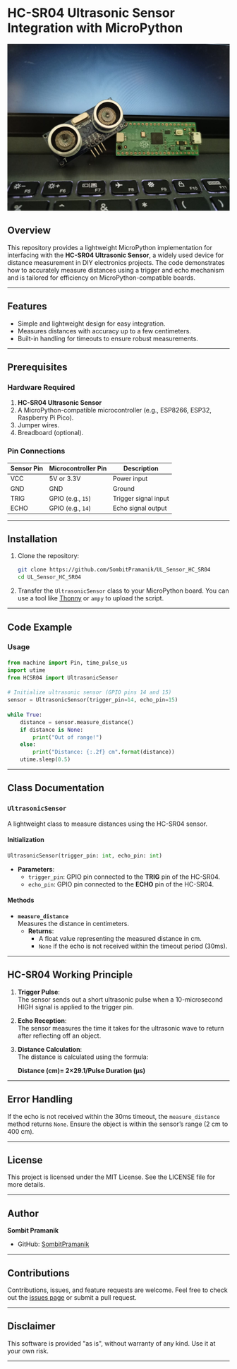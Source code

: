 # HC-SR04 Ultrasonic Sensor Integration with MicroPython  
![HC-SR04 Ultrasonic Sensor](./HC-SR04.jpeg)  

## Overview  

This repository provides a lightweight MicroPython implementation for interfacing with the **HC-SR04 Ultrasonic Sensor**, a widely used device for distance measurement in DIY electronics projects. The code demonstrates how to accurately measure distances using a trigger and echo mechanism and is tailored for efficiency on MicroPython-compatible boards.

---

## Features  
- Simple and lightweight design for easy integration.  
- Measures distances with accuracy up to a few centimeters.  
- Built-in handling for timeouts to ensure robust measurements.  

---

## Prerequisites  

### Hardware Required  
1. **HC-SR04 Ultrasonic Sensor**  
2. A MicroPython-compatible microcontroller (e.g., ESP8266, ESP32, Raspberry Pi Pico).  
3. Jumper wires.  
4. Breadboard (optional).  

### Pin Connections  
| Sensor Pin | Microcontroller Pin | Description          |
|------------|----------------------|----------------------|
| VCC        | 5V or 3.3V          | Power input          |
| GND        | GND                 | Ground               |
| TRIG       | GPIO (e.g., `15`)   | Trigger signal input |
| ECHO       | GPIO (e.g., `14`)   | Echo signal output   |

---

## Installation  
1. Clone the repository:
   ```bash
   git clone https://github.com/SombitPramanik/UL_Sensor_HC_SR04
   cd UL_Sensor_HC_SR04
   ```
2. Transfer the `UltrasonicSensor` class to your MicroPython board. You can use a tool like [Thonny](https://thonny.org/) or `ampy` to upload the script.

---

## Code Example  

### Usage  

```python
from machine import Pin, time_pulse_us
import utime
from HCSR04 import UltrasonicSensor

# Initialize ultrasonic sensor (GPIO pins 14 and 15)
sensor = UltrasonicSensor(trigger_pin=14, echo_pin=15)

while True:
    distance = sensor.measure_distance()
    if distance is None:
        print("Out of range!")
    else:
        print("Distance: {:.2f} cm".format(distance))
    utime.sleep(0.5)

```

---

## Class Documentation  

### `UltrasonicSensor`  

A lightweight class to measure distances using the HC-SR04 sensor.  

#### **Initialization**  
```python
UltrasonicSensor(trigger_pin: int, echo_pin: int)
```
- **Parameters**:  
  - `trigger_pin`: GPIO pin connected to the **TRIG** pin of the HC-SR04.  
  - `echo_pin`: GPIO pin connected to the **ECHO** pin of the HC-SR04.  

#### **Methods**  

- **`measure_distance`**  
  Measures the distance in centimeters.  
  - **Returns**:  
    - A float value representing the measured distance in cm.  
    - `None` if the echo is not received within the timeout period (30ms).  

---

## HC-SR04 Working Principle  

1. **Trigger Pulse**:  
   The sensor sends out a short ultrasonic pulse when a 10-microsecond HIGH signal is applied to the trigger pin.  

2. **Echo Reception**:  
   The sensor measures the time it takes for the ultrasonic wave to return after reflecting off an object.  

3. **Distance Calculation**:  
   The distance is calculated using the formula:  
   <p> <b>Distance (cm)= 2×29.1/Pulse Duration (µs)</b></p> 

---

## Error Handling  
If the echo is not received within the 30ms timeout, the `measure_distance` method returns `None`. Ensure the object is within the sensor’s range (2 cm to 400 cm).  

---

## License  
This project is licensed under the MIT License. See the LICENSE file for more details.  

---

## Author  
**Sombit Pramanik**  
- GitHub: [SombitPramanik](https://github.com/SombitPramanik)  

---

## Contributions  
Contributions, issues, and feature requests are welcome. Feel free to check out the [issues page](https://github.com/SombitPramanik/UL_Sensor_HC_SR04/issues) or submit a pull request.  

---

## Disclaimer  
This software is provided "as is", without warranty of any kind. Use it at your own risk.  

---